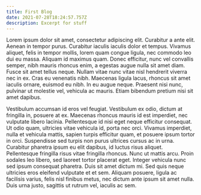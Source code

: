 ```yaml
---
title: First Blog
date: 2021-07-28T18:24:57.757Z
description: Excerpt for stuff
---
```

Lorem ipsum dolor sit amet, consectetur adipiscing elit. Curabitur a ante elit. Aenean in tempor purus. Curabitur iaculis iaculis dolor et tempus. Vivamus aliquet, felis in tempor mollis, lorem quam congue ligula, nec commodo leo dui eu massa. Aliquam id maximus quam. Donec efficitur, nunc vel convallis semper, nibh mauris rhoncus enim, a egestas augue nulla sit amet diam. Fusce sit amet tellus neque. Nullam vitae nunc vitae nisl hendrerit viverra nec in ex. Cras eu venenatis nibh. Maecenas ligula lacus, rhoncus sit amet iaculis ornare, euismod eu nibh. In eu augue neque. Praesent nisi nunc, pulvinar ut molestie vel, vehicula ac mauris. Etiam bibendum pretium nisi sit amet dapibus.

Vestibulum accumsan id eros vel feugiat. Vestibulum ex odio, dictum at fringilla in, posuere at ex. Maecenas rhoncus mauris id est imperdiet, nec vulputate libero lacinia. Pellentesque id nisi eget neque efficitur consequat. Ut odio quam, ultricies vitae vehicula id, porta nec orci. Vivamus imperdiet, nulla et vehicula mattis, sapien turpis efficitur quam, et posuere ipsum tortor in orci. Suspendisse sed turpis non purus ultrices cursus ac in urna. Curabitur pharetra ipsum eu elit dapibus, id luctus risus aliquet. Pellentesque fringilla risus vitae fringilla rhoncus. Nunc ut mattis arcu. Proin sodales leo libero, sed laoreet tortor placerat eget. Integer vehicula nunc sed ipsum consequat pharetra. Duis sit amet dictum mi. Sed quis neque ultricies eros eleifend vulputate et et sem. Aliquam posuere, ligula ac facilisis varius, felis nisl finibus metus, nec dictum ante ipsum sit amet nulla. Duis urna justo, sagittis ut rutrum vel, iaculis ac sem.
